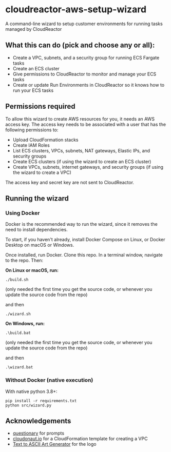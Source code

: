 # cloudreactor-aws-setup-wizard

A command-line wizard to setup customer environments for running tasks managed by CloudReactor

## What this can do (pick and choose any or all):

* Create a VPC, subnets, and a security group for running ECS Fargate tasks
* Create an ECS cluster
* Give permissions to CloudReactor to monitor and manage your ECS tasks
* Create or update Run Environments in CloudReactor so it knows how to run your ECS tasks

## Permissions required

To allow this wizard to create AWS resources for you, it needs an AWS access key.
The access key needs to be associated with a user that has the following permissions to:
* Upload CloudFormation stacks
* Create IAM Roles
* List ECS clusters, VPCs, subnets, NAT gateways, Elastic IPs, and security groups
* Create ECS clusters (if using the wizard to create an ECS cluster)
* Create VPCs, subnets, internet gateways, and security groups (if using the wizard to create a VPC)

The access key and secret key are not sent to CloudReactor.

## Running the wizard

### Using Docker

Docker is the recommended way to run the wizard, since it removes the need to install dependencies.

To start, if you haven't already, install Docker Compose on Linux, or Docker Desktop on macOS or Windows.

Once installed, run Docker. Clone this repo. In a terminal window, navigate to the repo. Then:

**On Linux or macOS, run:**

    ./build.sh

(only needed the first time you get the source code, or whenever you update the source code from the repo)

and then

    ./wizard.sh

**On Windows, run:**

    .\build.bat

(only needed the first time you get the source code, or whenever you update the source code from the repo)

and then

    .\wizard.bat

### Without Docker (native execution)

With native python 3.8+:

    pip install -r requirements.txt
    python src/wizard.py

## Acknowledgements

* [questionary](https://github.com/tmbo/questionary) for prompts
* [cloudonaut.io](https://github.com/widdix/aws-cf-templates) for a CloudFormation
template for creating a VPC
* [Text to ASCII Art Generator](patorjk.com) for the logo
